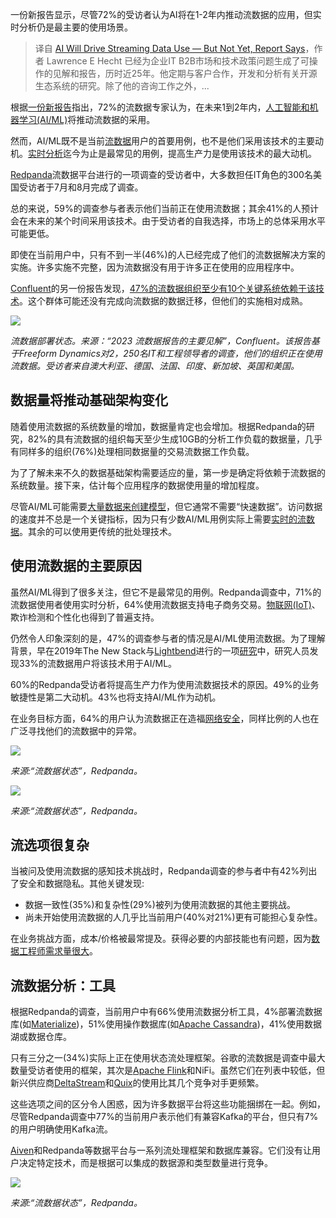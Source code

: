 <!--
title:AI推动流数据使用仍需时日
cover: https://cdn.thenewstack.io/media/2023/11/b07231a5-streaming-data-1-1024x576.jpg
-->

一份新报告显示，尽管72%的受访者认为AI将在1-2年内推动流数据的应用，但实时分析仍是最主要的使用场景。

> 译自 [AI Will Drive Streaming Data Use — But Not Yet, Report Says](https://thenewstack.io/ai-will-drive-streaming-data-adoption-says-redpanda-survey/)，作者 Lawrence E Hecht 已经为企业IT B2B市场和技术政策问题生成了可操作的见解和报告，历时近25年。他定期与客户合作，开发和分析有关开源生态系统的研究。除了他的咨询工作之外，...

根据[一份新报告](https://go.redpanda.com/state-of-streaming-data-report-2023-24)指出，72%的流数据专家认为，在未来1到2年内，[人工智能和机器学习(AI/ML)](https://thenewstack.io/ai/)将推动流数据的采用。

然而，AI/ML既不是当前[流数据](https://thenewstack.io/what-is-data-streaming/)用户的首要用例，也不是他们采用该技术的主要动机。[实时分析](https://thenewstack.io/real-time-databases-who-is-using-them-and-why/)迄今为止是最常见的用例，提高生产力是使用该技术的最大动机。

[Redpanda](https://redpanda.com/?utm_content=inline-mention)流数据平台进行的一项调查的受访者中，大多数担任IT角色的300名美国受访者于7月和8月完成了调查。

总的来说，59%的调查参与者表示他们当前正在使用流数据；其余41%的人预计会在未来的某个时间采用该技术。由于受访者的自我选择，市场上的总体采用水平可能更低。

即使在当前用户中，只有不到一半(46%)的人已经完成了他们的流数据解决方案的实施。许多实施不完整，因为流数据没有用于许多正在使用的应用程序中。

[Confluent](https://www.confluent.io/?utm_content=inline-mention)的另一份报告发现，[47%的流数据组织至少有10个关键系统依赖于该技术](https://www.confluent.io/blog/2023-data-streaming-report/)。这个群体可能还没有完成向流数据的数据迁移，但他们的实施相对成熟。

![](https://cdn.thenewstack.io/media/2023/11/83191c22-confluentstreamingcriticalsystems.png)

*流数据部署状态。来源：“2023 流数据报告的主要见解”，Confluent。该报告基于Freeform Dynamics对2，250名IT和工程领导者的调查，他们的组织正在使用流数据。受访者来自澳大利亚、德国、法国、印度、新加坡、英国和美国。*

## 数据量将推动基础架构变化

随着使用流数据的系统数量的增加，数据量肯定也会增加。根据Redpanda的研究，82%的具有流数据的组织每天至少生成10GB的分析工作负载的数据量，几乎有同样多的组织(76%)处理相同数据量的交易流数据工作负载。

为了了解未来不久的数据基础架构需要适应的量，第一步是确定将依赖于流数据的系统数量。接下来，估计每个应用程序的数据使用量的增加程度。

尽管AI/ML可能需要[大量数据来创建模型](https://thenewstack.io/meeting-the-operational-challenges-of-training-llms/)，但它通常不需要“快速数据”。访问数据的速度并不总是一个关键指标，因为只有少数AI/ML用例实际上需要[实时的流数据](https://thenewstack.io/stream-processing-101-whats-right-for-you/)。其余的可以使用更传统的批处理技术。

## 使用流数据的主要原因

虽然AI/ML得到了很多关注，但它不是最常见的用例。Redpanda调查中，71%的流数据使用者使用实时分析，64%使用流数据支持电子商务交易。[物联网(IoT)](https://thenewstack.io/edge-computing/)、欺诈检测和个性化也得到了普遍支持。

仍然令人印象深刻的是，47%的调查参与者的情况是AI/ML使用流数据。为了理解背景，早在2019年The New Stack与[Lightbend](https://www.lightbend.com/)进行的一项[研究](https://thenewstack.io/vendors-compete-for-users-of-stream-processing-technologies/)中，研究人员发现33%的流数据用户将该技术用于AI/ML。

60%的Redpanda受访者将提高生产力作为使用流数据技术的原因。49%的业务敏捷性是第二大动机。43%也将支持AI/ML作为动机。

在业务目标方面，64%的用户认为流数据正在造福[网络安全](https://thenewstack.io/security/)，同样比例的人也在广泛寻找他们的流数据中的异常。

![](https://cdn.thenewstack.io/media/2023/11/85d9611a-streaming-data-use-cases.png)

*来源:“流数据状态”，Redpanda。*

![](https://cdn.thenewstack.io/media/2023/11/03a2c892-streaming-data-business-goals.png)

*来源:“流数据状态”，Redpanda。*

## 流选项很复杂

当被问及使用流数据的感知技术挑战时，Redpanda调查的参与者中有42%列出了安全和数据隐私。其他关键发现:

- 数据一致性(35%)和复杂性(29%)被列为使用流数据的其他主要挑战。
- 尚未开始使用流数据的人几乎比当前用户(40%对21%)更有可能担心复杂性。

在业务挑战方面，成本/价格被最常提及。获得必要的内部技能也有问题，因为[数据工程师需求量很大](https://thenewstack.io/why-data-jobs-are-hot-and-how-to-get-one/)。

## 流数据分析：工具

根据Redpanda的调查，当前用户中有66%使用流数据分析工具，4%部署流数据库(如[Materialize](https://thenewstack.io/materialize-managed-real-time-data/))，51%使用操作数据库(如[Apache Cassandra](https://thenewstack.io/vector-search-is-coming-to-apache-cassandra/))，41%使用数据湖或数据仓库。

只有三分之一(34%)实际上正在使用状态流处理框架。谷歌的流数据是调查中最大数量受访者使用的框架，其次是[Apache Flink](https://thenewstack.io/3-reasons-why-you-need-apache-flink-for-stream-processing/)和NiFi。虽然它们在列表中较低，但新兴供应商[DeltaStream](https://www.deltastream.io/)和[Quix](https://www.quix.io/?utm_content=inline-mention)的使用比其几个竞争对手更频繁。

这些选项之间的区分令人困惑，因为许多数据平台将这些功能捆绑在一起。例如，尽管Redpanda调查中77%的当前用户表示他们有兼容Kafka的平台，但只有7%的用户明确使用Kafka流。

[Aiven](https://aiven.io/platform?utm_content=inline-mention)和Redpanda等数据平台与一系列流处理框架和数据库兼容。它们没有让用户决定特定技术，而是根据可以集成的数据源和类型数量进行竞争。

![](https://cdn.thenewstack.io/media/2023/11/a2a14986-pipelinecomponents.png)

*来源:“流数据状态”，Redpanda。*
